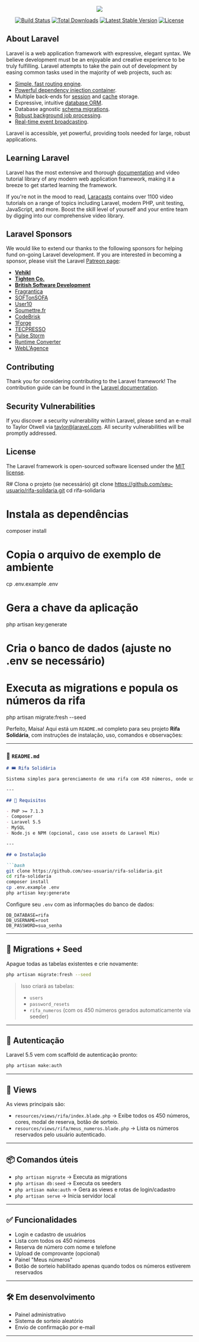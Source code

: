 <p align="center"><img src="https://laravel.com/assets/img/components/logo-laravel.svg"></p>

<p align="center">
<a href="https://travis-ci.org/laravel/framework"><img src="https://travis-ci.org/laravel/framework.svg" alt="Build Status"></a>
<a href="https://packagist.org/packages/laravel/framework"><img src="https://poser.pugx.org/laravel/framework/d/total.svg" alt="Total Downloads"></a>
<a href="https://packagist.org/packages/laravel/framework"><img src="https://poser.pugx.org/laravel/framework/v/stable.svg" alt="Latest Stable Version"></a>
<a href="https://packagist.org/packages/laravel/framework"><img src="https://poser.pugx.org/laravel/framework/license.svg" alt="License"></a>
</p>

## About Laravel

Laravel is a web application framework with expressive, elegant syntax. We believe development must be an enjoyable and creative experience to be truly fulfilling. Laravel attempts to take the pain out of development by easing common tasks used in the majority of web projects, such as:

- [Simple, fast routing engine](https://laravel.com/docs/routing).
- [Powerful dependency injection container](https://laravel.com/docs/container).
- Multiple back-ends for [session](https://laravel.com/docs/session) and [cache](https://laravel.com/docs/cache) storage.
- Expressive, intuitive [database ORM](https://laravel.com/docs/eloquent).
- Database agnostic [schema migrations](https://laravel.com/docs/migrations).
- [Robust background job processing](https://laravel.com/docs/queues).
- [Real-time event broadcasting](https://laravel.com/docs/broadcasting).

Laravel is accessible, yet powerful, providing tools needed for large, robust applications.

## Learning Laravel

Laravel has the most extensive and thorough [documentation](https://laravel.com/docs) and video tutorial library of any modern web application framework, making it a breeze to get started learning the framework.

If you're not in the mood to read, [Laracasts](https://laracasts.com) contains over 1100 video tutorials on a range of topics including Laravel, modern PHP, unit testing, JavaScript, and more. Boost the skill level of yourself and your entire team by digging into our comprehensive video library.

## Laravel Sponsors

We would like to extend our thanks to the following sponsors for helping fund on-going Laravel development. If you are interested in becoming a sponsor, please visit the Laravel [Patreon page](https://patreon.com/taylorotwell):

- **[Vehikl](https://vehikl.com/)**
- **[Tighten Co.](https://tighten.co)**
- **[British Software Development](https://www.britishsoftware.co)**
- [Fragrantica](https://www.fragrantica.com)
- [SOFTonSOFA](https://softonsofa.com/)
- [User10](https://user10.com)
- [Soumettre.fr](https://soumettre.fr/)
- [CodeBrisk](https://codebrisk.com)
- [1Forge](https://1forge.com)
- [TECPRESSO](https://tecpresso.co.jp/)
- [Pulse Storm](http://www.pulsestorm.net/)
- [Runtime Converter](http://runtimeconverter.com/)
- [WebL'Agence](https://weblagence.com/)

## Contributing

Thank you for considering contributing to the Laravel framework! The contribution guide can be found in the [Laravel documentation](https://laravel.com/docs/contributions).

## Security Vulnerabilities

If you discover a security vulnerability within Laravel, please send an e-mail to Taylor Otwell via [taylor@laravel.com](mailto:taylor@laravel.com). All security vulnerabilities will be promptly addressed.

## License

The Laravel framework is open-sourced software licensed under the [MIT license](https://opensource.org/licenses/MIT).


R# Clona o projeto (se necessário)
git clone https://github.com/seu-usuario/rifa-solidaria.git
cd rifa-solidaria

# Instala as dependências
composer install

# Copia o arquivo de exemplo de ambiente
cp .env.example .env

# Gera a chave da aplicação
php artisan key:generate

# Cria o banco de dados (ajuste no .env se necessário)

# Executa as migrations e popula os números da rifa
php artisan migrate:fresh --seed

Perfeito, Maisa! Aqui está um `README.md` completo para seu projeto **Rifa Solidária**, com instruções de instalação, uso, comandos e observações:

---

### 📄 `README.md`

```markdown
# 🎟️ Rifa Solidária

Sistema simples para gerenciamento de uma rifa com 450 números, onde usuários podem reservar números, visualizar os seus e o sorteio só é habilitado após todos os números estarem preenchidos.

---

## 🚀 Requisitos

- PHP >= 7.1.3
- Composer
- Laravel 5.5
- MySQL
- Node.js e NPM (opcional, caso use assets do Laravel Mix)

---

## ⚙️ Instalação

```bash
git clone https://github.com/seu-usuario/rifa-solidaria.git
cd rifa-solidaria
composer install
cp .env.example .env
php artisan key:generate
```

Configure seu `.env` com as informações do banco de dados:

```
DB_DATABASE=rifa
DB_USERNAME=root
DB_PASSWORD=sua_senha
```

---

## 🧱 Migrations + Seed

Apague todas as tabelas existentes e crie novamente:

```bash
php artisan migrate:fresh --seed
```

> Isso criará as tabelas:
> - `users`
> - `password_resets`
> - `rifa_numeros` (com os 450 números gerados automaticamente via seeder)

---

## 👤 Autenticação

Laravel 5.5 vem com scaffold de autenticação pronto:

```bash
php artisan make:auth
```

---

## 📄 Views

As views principais são:

- `resources/views/rifa/index.blade.php` → Exibe todos os 450 números, cores, modal de reserva, botão de sorteio.
- `resources/views/rifa/meus_numeros.blade.php` → Lista os números reservados pelo usuário autenticado.

---

## 📦 Comandos úteis

- `php artisan migrate` → Executa as migrations
- `php artisan db:seed` → Executa os seeders
- `php artisan make:auth` → Gera as views e rotas de login/cadastro
- `php artisan serve` → Inicia servidor local

---

## ✅ Funcionalidades

- Login e cadastro de usuários
- Lista com todos os 450 números
- Reserva de número com nome e telefone
- Upload de comprovante (opcional)
- Painel "Meus números"
- Botão de sorteio habilitado apenas quando todos os números estiverem reservados

---

## 🛠️ Em desenvolvimento

- Painel administrativo
- Sistema de sorteio aleatório
- Envio de confirmação por e-mail

---

